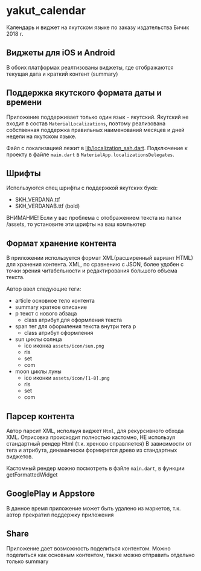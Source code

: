 # yakut_calendar

Календарь и виджет на якутском языке по заказу издательства Бичик 2018 г.

## Виджеты для iOS и Android

В обоих платформах реалтизованы виджеты, 
где отображаются текущая дата и краткий контент (summary)

## Поддержка якутского формата даты и времени

Приложение поддерживает только один язык - якутский. 
Якутский не входит в состав `MaterialLocalizations`, поэтому реализована собственная поддержка 
правильных наименований месяцев и дней недели на якутском языке.

Файл с локализацией лежит в [lib/localization_sah.dart](lib/localization_sah.dart).
Подключение к проекту в файле `main.dart` в `MaterialApp.localizationsDelegates`.

## Шрифты

Используются спец шрифты с поддержкой якутских букв:

- SKH_VERDANA.ttf
- SKH_VERDANAB.ttf (bold)

ВНИМАНИЕ! Если у вас проблема с отображением текста из папки /assets, 
то установите эти шрифты на ваш компьютер

## Формат хранение контента

В приложении используется формат XML(расширенный вариант HTML) для хранения контента.
XML, по сравнению с JSON, более удобен с точки зрения читабельности и редактирования 
большого объема текста.

Автор ввел следующие теги:

- article основное тело контента
- summary краткое описание
- p текст с нового абзаца
    - class атрибут для оформления текста
- span тег для оформления текста внутри тега p
    - class атрибут оформления 
- sun циклы солнца
    - ico иконка `assets/icon/sun.png`
    - ris
    - set
    - com
- moon циклы луны
    - ico иконки `assets/icon/[1-8].png`
    - ris
    - set
    - com

## Парсер контента

Автор парсит XML, испольуя виджет `Html`, для рекурсивного обхода XML.
Отрисовка происходит полностью кастомно, НЕ используя стандартный рендер Html
(т.к. хреново справляется) 
В зависимости от тега и атрибута, динамически формирется древо из стандартных виджетов.

Кастомный рендер можно посмотреть в файле `main.dart`, в функции getFormattedWidget

## GooglePlay и Appstore

В данное время приложение может быть удалено из маркетов,
т.к. автор прекратил поддержку приложения  

## Share

Приложение дает возможность поделиться контентом. Можно поделиться как основным контентом,
также можно отправить отдельно только summary

